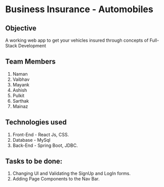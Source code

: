 # Business Insurance - Automobiles

## Objective

A working web app to get your vehicles insured through concepts of Full-Stack Development

## Team Members

1. Naman
2. Vaibhav
3. Mayank
4. Ashish
5. Pulkit
6. Sarthak
7. Mainaz

## Technologies used

1. Front-End - React Js, CSS.
2. Database - MySql
3. Back-End - Spring Boot, JDBC.


## Tasks to be done:

1. Changing UI and Validating the SignUp and LogIn forms.
2. Adding Page Components to the Nav Bar.



